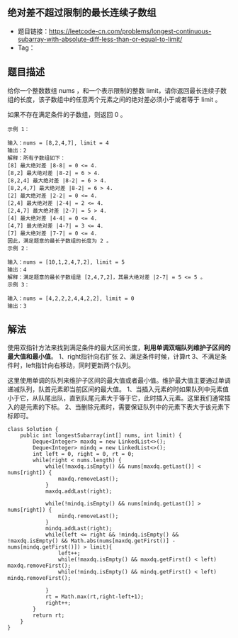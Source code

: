 ## 绝对差不超过限制的最长连续子数组

- 题目链接：https://leetcode-cn.com/problems/longest-continuous-subarray-with-absolute-diff-less-than-or-equal-to-limit/
- Tag：

## 题目描述
给你一个整数数组 nums ，和一个表示限制的整数 limit，请你返回最长连续子数组的长度，该子数组中的任意两个元素之间的绝对差必须小于或者等于 limit 。

如果不存在满足条件的子数组，则返回 0 。

```
示例 1：

输入：nums = [8,2,4,7], limit = 4
输出：2 
解释：所有子数组如下：
[8] 最大绝对差 |8-8| = 0 <= 4.
[8,2] 最大绝对差 |8-2| = 6 > 4. 
[8,2,4] 最大绝对差 |8-2| = 6 > 4.
[8,2,4,7] 最大绝对差 |8-2| = 6 > 4.
[2] 最大绝对差 |2-2| = 0 <= 4.
[2,4] 最大绝对差 |2-4| = 2 <= 4.
[2,4,7] 最大绝对差 |2-7| = 5 > 4.
[4] 最大绝对差 |4-4| = 0 <= 4.
[4,7] 最大绝对差 |4-7| = 3 <= 4.
[7] 最大绝对差 |7-7| = 0 <= 4. 
因此，满足题意的最长子数组的长度为 2 。
示例 2：

输入：nums = [10,1,2,4,7,2], limit = 5
输出：4 
解释：满足题意的最长子数组是 [2,4,7,2]，其最大绝对差 |2-7| = 5 <= 5 。
示例 3：

输入：nums = [4,2,2,2,4,4,2,2], limit = 0
输出：3
```

## 解法
使用双指针方法来找到满足条件的最大区间长度，**利用单调双端队列维护子区间的最大值和最小值**。
1、right指针向右扩张
2、满足条件时候，计算rt
3、不满足条件时，left指针向右移动，同时更新两个队列。

这里使用单调的队列来维护子区间的最大值或者最小值。维护最大值主要通过单调递减队列，队首元素即当前区间的最大值。
1、当插入元素的时如果队列中元素值小于它，从队尾出队，直到队尾元素大于等于它，此时插入元素。这里我们通常插入的是元素的下标。
2、当删除元素时，需要保证队列中的元素下表大于该元素下标即可。
```
class Solution {
    public int longestSubarray(int[] nums, int limit) {
        Deque<Integer> maxdq = new LinkedList<>();
        Deque<Integer> mindq = new LinkedList<>();
        int left = 0, right = 0, rt = 0;
        while(right < nums.length) {
            while(!maxdq.isEmpty() && nums[maxdq.getLast()] < nums[right]) {
                maxdq.removeLast();
            }
            maxdq.addLast(right);
            
            while(!mindq.isEmpty() && nums[mindq.getLast()] > nums[right]) {
                mindq.removeLast();
            }
            mindq.addLast(right);
            while(left <= right && !mindq.isEmpty() && !maxdq.isEmpty() && Math.abs(nums[maxdq.getFirst()] - nums[mindq.getFirst()]) > limit){
                left++;
                while(!maxdq.isEmpty() && maxdq.getFirst() < left) maxdq.removeFirst();
                while(!mindq.isEmpty() && mindq.getFirst() < left) mindq.removeFirst();
                
            }
            rt = Math.max(rt,right-left+1);
            right++;
        }
        return rt;
    }
}
```